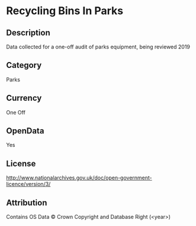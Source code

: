 # Recycling Bins In Parks

## Description
Data collected for a one-off audit of parks equipment, being reviewed 2019

## Category
Parks

## Currency
One Off

## OpenData
Yes

## License
http://www.nationalarchives.gov.uk/doc/open-government-licence/version/3/

## Attribution
Contains OS Data &copy; Crown Copyright and Database Right (&lt;year&gt;)

